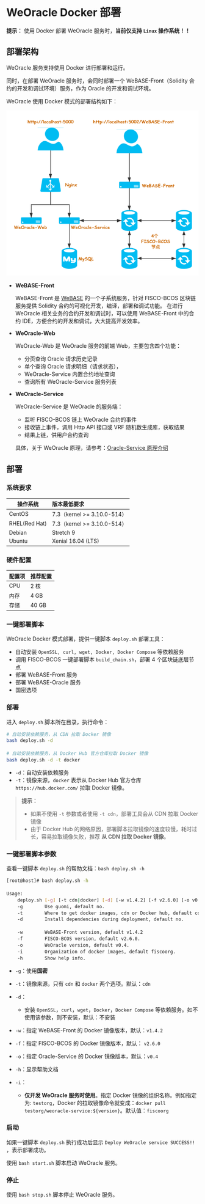 # WeOracle Docker 部署

**提示：** 使用 Docker 部署 WeOracle 服务时，**当前仅支持 `Linux` 操作系统！！**

##  部署架构
WeOracle 服务支持使用 Docker 进行部署和运行。

同时，在部署 WeOracle 服务时，会同时部署一个 WeBASE-Front（Solidity 合约的开发和调试环境）服务，作为 Oracle 的开发和调试环境。

WeOracle 使用 Docker 模式的部署结构如下：

![WeOracle-Docker-deploy](../img/WeOracle-Docker-Deploy.png)


* **WeBASE-Front**

    WeBASE-Front 是 [WeBASE](https://webasedoc.readthedocs.io/zh_CN/latest/docs/WeBASE-Front/README.html) 的一个子系统服务，针对 FISCO-BCOS 区块链服务提供 Solidity 合约的可视化开发，编译，部署和调试功能。
    在进行 WeOracle 相关业务的合约开发和调试时，可以使用 WeBASE-Front 中的合约 IDE，方便合约的开发和调试，大大提高开发效率。

* **WeOracle-Web**
    
    WeOracle-Web 是 WeOracle 服务的前端 Web，主要包含四个功能：
    * 分页查询 Oracle 请求历史记录
    * 单个查询 Oracle 请求明细（请求状态），
    * WeOracle-Service 内置合约地址查询
    * 查询所有 WeOracle-Service 服务列表

* **WeOracle-Service**

    WeOracle-Service 是 WeOracle 的服务端：
    * 监听 FISCO-BCOS 链上 WeOracle 合约的事件
    * 接收链上事件，调用 Http API 接口或 VRF 随机数生成库，获取结果
    * 结果上链，供用户合约查询
    
    具体，关于 WeOracle 原理，请参考：[Oracle-Service 原理介绍](../README.md#原理简介)


## 部署
### 系统要求

| 操作系统         |  版本最低要求     |  
| ------------- |:-------|
| CentOS|7.3（kernel >= 3.10.0-514）|
| RHEL(Red Hat)| 7.3（kernel >= 3.10.0-514）|
|Debian|Stretch 9  |
|Ubuntu|Xenial 16.04 (LTS)|


### 硬件配置

|配置项      | 推荐配置 |
|------------- | -----|
| CPU | 2 核|
| 内存 | 4 GB |
| 存储 | 40 GB |


### 一键部署脚本
WeOracle Docker 模式部署，提供一键脚本 `deploy.sh` 部署工具：

* 自动安装 `OpenSSL, curl, wget, Docker, Docker Compose` 等依赖服务
* 调用 FISCO-BCOS 一键部署脚本 `build_chain.sh`，部署 4 个区块链底层节点
* 部署 WeBASE-Front 服务
* 部署 WeBASE-Oracle 服务
* 国密选项

### 部署

进入 `deploy.sh` 脚本所在目录，执行命令：

```Bash
# 自动安装依赖服务，从 CDN 拉取 Docker 镜像
bash deploy.sh -d

# 自动安装依赖服务，从 Docker Hub 官方仓库拉取 Docker 镜像
bash deploy.sh -d -t docker
```

* `-d`：自动安装依赖服务
* `-t`：镜像来源，`docker` 表示从 Docker Hub 官方仓库 `https://hub.docker.com/` 拉取 Docker 镜像。


>**提示：**
>
> * 如果不使用 `-t` 参数或者使用 `-t cdn`，部署工具会从 CDN 拉取 Docker 镜像
> * 由于 Docker Hub 的网络原因，部署脚本拉取镜像的速度较慢，耗时过长，容易拉取镜像失败，推荐 **从 CDN 拉取 Docker 镜像**。
  

### 一键部署脚本参数
查看一键脚本 `deploy.sh` 的帮助文档：`bash deploy.sh -h`

```Bash
[root@host]# bash deploy.sh -h

Usage:
    deploy.sh [-g] [-t cdn|docker] [-d] [-w v1.4.2] [-f v2.6.0] [-o v0.4] [-i fiscoorg] [-h]
    -g        Use guomi, default no.
    -t        Where to get docker images, cdn or Docker hub, default cdn.
    -d        Install dependencies during deployment, default no.

    -w        WeBASE-Front version, default v1.4.2
    -f        FISCO-BCOS version, default v2.6.0.
    -o        WeOracle version, default v0.4.
    -i        Organization of docker images, default fiscoorg.
    -h        Show help info.
```
* `-g`：使用**国密**
* `-t`：镜像来源，只有 `cdn` 和 `docker` 两个选项。默认：`cdn`
* `-d`：
    * 安装 `OpenSSL`，`curl`，`wget`，`Docker`，`Docker Compose` 等依赖服务。如不使用该参数，则不安装，默认：不安装
* `-w`：指定 WeBASE-Front 的 Docker 镜像版本，默认：`v1.4.2`
* `-f`：指定 FISCO-BCOS 的 Docker 镜像版本，默认： `v2.6.0`
* `-o`：指定 Oracle-Service 的 Docker 镜像版本，默认：`v0.4`
* `-h`：显示帮助文档

* `-i`：
    * **仅开发 WeOracle 服务时使用**。指定 Docker 镜像的组织名称。例如指定为: `testorg`，Docker 的拉取镜像命令就变成：`docker pull testorg/weoracle-service:${version}`。默认值：`fiscoorg`

### 启动
如果一键脚本 `deploy.sh` 执行成功后显示 `Deploy WeOracle service SUCCESS!!` ，表示部署成功。

使用 `bash start.sh` 脚本启动 WeOracle 服务。

### 停止
使用 `bash stop.sh` 脚本停止 WeOracle 服务。
